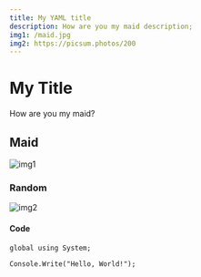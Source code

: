 ```yaml
---
title: My YAML title
description: How are you my maid description;
img1: /maid.jpg
img2: https://picsum.photos/200
---
```

# My Title
How are you my maid?

## Maid
![img1](/maid.jpg)

### Random
![img2](https://picsum.photos/200)

#### Code
```cs[helloWorld.cs]
global using System;

Console.Write("Hello, World!");
```